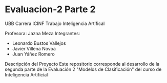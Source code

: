 # Evaluacion-2 Parte 2

UBB
Carrera ICINF
Trabajo Inteligencia Artifical

Profesora: Jazna Meza
Integrantes: 
  - Leonardo Bustos Vallejos
  - Javier Villena Novoa
  - Juan Yáñez Romero

Descripción del Proyecto
Este repositorio corresponde al desarrollo de la segunda parte de la Evaluación 2 "Modelos de Clasificación" del curso de Inteligencia Artificial
